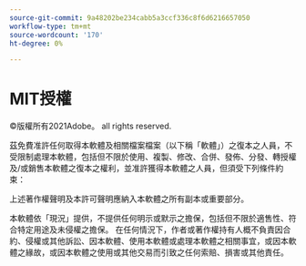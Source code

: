 ```yaml
---
source-git-commit: 9a48202be234cabb5a3ccf336c8f6d6216657050
workflow-type: tm+mt
source-wordcount: '170'
ht-degree: 0%

---
```

# MIT授權

©版權所有2021Adobe。 all rights reserved.

茲免費准許任何取得本軟體及相關檔案檔案（以下稱「軟體」）之復本之人員，不受限制處理本軟體，包括但不限於使用、複製、修改、合併、發佈、分發、轉授權及/或銷售本軟體之復本之權利，並准許獲得本軟體之人員，但須受下列條件約束：

上述著作權聲明及本許可聲明應納入本軟體之所有副本或重要部分。

本軟體依「現況」提供，不提供任何明示或默示之擔保，包括但不限於適售性、符合特定用途及未侵權之擔保。 在任何情況下，作者或著作權持有人概不負責因合約、侵權或其他訴訟、因本軟體、使用本軟體或處理本軟體之相關事宜，或因本軟體之緣故，或因本軟體之使用或其他交易而引致之任何索賠、損害或其他責任。
